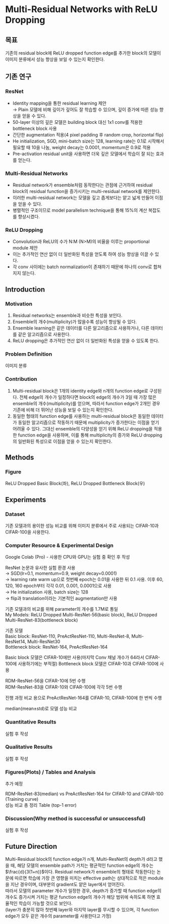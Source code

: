 # Multi-Residual Networks with ReLU Dropping

## 목표
기존의 residual block에 ReLU dropped function edge를 추가한 block의 모델이 이미지 분류에서 성능 향상을 보일 수 있는지 확인한다.

## 기존 연구

### ResNet
- Identity mapping을 통한 residual learning 제안  
  &rightarrow; Plain 모델에 비해 깊이가 깊어도 잘 학습할 수 있으며, 깊이 증가에 따른 성능 향상을 얻을 수 있다.
- 50-layer 이상의 깊은 모델은 building block 대신 1x1 conv를 적용한 bottleneck block 사용
- 간단한 augmentation 적용(4 pixel padding 후 random crop, horizontal flip)
- He initialization, SGD, mini-batch size는 128, learning rate는 0.1로 시작해서 필요할 때 10을 나눔, weight decay는 0.0001, momentum은 0.9로 적용
- Pre-activation residual unit을 사용하면 더욱 깊은 모델에서 학습이 잘 되는 효과를 얻는다.

### Multi-Residual Networks
- Residual network가 ensemble처럼 동작한다는 관점에 근거하여 residual block의 residual function을 증가시키는 multi-residual network를 제안한다.
- 이러한 multi-residual network는 모델을 깊고 좁게보다는 얕고 넓게 만들어 이점을 얻을 수 있다.
- 병렬적인 구조이므로 model parallelism technique을 통해 15%의 계산 복잡도를 향상시켰다.

### ReLU Dropping
- Convolution과 ReLU의 수가 N:M (N>M)의 비율을 이루는 proportional module 제안
- 이는 추가적인 연산 없이 더 일반화된 특성을 얻도록 하여 성능 향상을 이끌 수 있다.
- 각 conv 사이에는 batch normalization이 존재하기 때문에 하나의 conv로 합쳐지지 않는다.

## Introduction

### Motivation
1. Residual networks는 ensemble과 비슷한 특성을 보인다.
2. Ensemble의 개수(multiplicity)가 많을수록 성능이 향상될 수 있다.
3. Ensemble learning은 같은 데이터를 다른 알고리즘으로 사용하거나, 다른 데이터를 같은 알고리즘으로 사용한다.
4. ReLU dropping은 추가적인 연산 없이 더 일반화된 특성을 얻을 수 있도록 한다.

### Problem Definition
이미지 분류

### Contribution
1. Multi-residual block은 1개의 identity edge와 n개의 function edge로 구성된다.
전체 edge의 개수가 일정하다면 block의 edge의 개수가 3일 때 가장 많은 ensemble의 개수(multiplicity)를 얻으며, 
따라서 function edge가 2개인 경우 기존에 비해 더 뛰어난 성능을 보일 수 있는지 확인한다.
2. 동일한 형태의 function edge를 사용하는 multi-residual block은 동일한 데이터가 동일한 알고리즘으로 작동하기 때문에 multiplicity가 증가한다는 이점을 얻기 어려울 수 있다.
그대신 ensemble의 다양성을 얻기 위해 ReLU dropping을 적용한 function edge을 사용하며, 이를 통해 multiplicity의 증가와 ReLU dropping의 일반화된 특성으로 이점을 얻을 수 있는지 확인한다.

## Methods

### Figure

ReLU Dropped Basic Block(좌), ReLU Dropped Bottleneck Block(우)

## Experiments

### Dataset
기존 모델과의 용이한 성능 비교를 위해 이미지 분류에서 주로 사용되는 CIFAR-10과 CIFAR-100을 사용한다.

### Computer Resource & Experimental Design
Google Colab (Pro) - 사용한 CPU와 GPU는 실험 중 확인 후 작성  

ResNet 논문과 유사한 실험 환경 사용  
&rightarrow; SGD(lr=0.1, momentum=0.9, weight decay=0.0001)  
&rightarrow; learning rate warm up으로 첫번째 epoch는 0.01을 사용한 뒤 0.1 사용. 이후 60, 120, 160 epoch부터 각각 0.01, 0.001, 0.0001으로 사용  
&rightarrow; He initialization 사용, batch size는 128  
&rightarrow; flip과 translation이라는 기본적인 augmentation만 사용

기존 모델과의 비교를 위해 parameter의 개수를 1.7M로 통일  
My Models: ReLU Dropped Multi-ResNet-56(basic block), ReLU Dropped Multi-ResNet-83(bottleneck block)

기존 모델  
Basic block: ResNet-110, PreActResNet-110, Multi-ResNet-8, Multi-ResNet14, Multi-ResNet30  
Bottleneck block: ResNet-164, PreActResNet-164

Basic block 모델은 CIFAR-10에만 사용(마지막 Conv 채널 개수가 64라서 CIFAR-100에 사용하기에는 부적절)
Bottleneck block 모델은 CIFAR-10과 CIFAR-100에 사용

RDM-ResNet-56을 CIFAR-10에 5번 수행  
RDM-ResNet-83을 CIFAR-10와 CIFAR-100에 각각 5번 수행

진행 과정 비교 용으로 PreActResNet-164를 CIFAR-10, CIFAR-100에 한 번씩 수행

median(mean&pm;std)로 모델 성능 비교

### Quantitative Results
실험 후 작성

### Qualitative Results
실험 후 작성

### Figures(Plots) / Tables and Analysis
추가 예정

RDM-ResNet-83(median) vs PreActResNet-164 for CIFAR-10 and CIFAR-100 (Training curve)  
성능 비교 총 정리 Table (top-1 error)

### Discussion(Why method is successful or unsuccessful)
실험 후 작성

## Future Direction
Multi-Residual block의 function edge가 n개, Multi-ResNet의 depth가 d라고 했을 때, 해당 모델의 ensemble path가 거치는 평균적인 function edge의 개수는 $\frac{d}{3(1+n)}$이다.
Residual network가 ensemble의 형태로 작동한다는 논문에 따르면 학습에 가장 큰 영향을 미치는 effective path는 상대적으로 적은 module을 지난 경우이며, 대부분의 gradient도 얕은 layer에서 얻어진다.  
따라서 모델의 parameter 개수가 일정한 경우, depth가 증가할 때 function edge의 개수도 증가시켜 거치는 평균 function edge의 개수가 해당 범위에 속하도록 하면 효율적인 학습이 가능할 것으로 보인다.  
(layer가 충분히 많아 첫번째 layer와 마지막 layer를 무시할 수 있으며, 각 function edge가 모두 같은 개수의 parameter를 사용한다고 가정)  